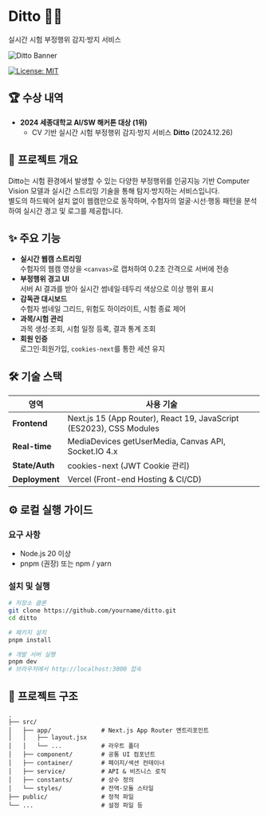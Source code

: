 # Ditto 🕵️‍♂️
실시간 시험 부정행위 감지·방지 서비스

![Ditto Banner](./public/ditto-banner.png)

[![License: MIT](https://img.shields.io/badge/License-MIT-yellow.svg)](LICENSE)

## 🏆 수상 내역
- **2024 세종대학교 AI/SW 해커톤 대상 (1위)**  
  - CV 기반 실시간 시험 부정행위 감지·방지 서비스 **Ditto** (2024.12.26)

## 📖 프로젝트 개요
Ditto는 시험 환경에서 발생할 수 있는 다양한 부정행위를 인공지능 기반 Computer Vision 모델과 실시간 스트리밍 기술을 통해 탐지·방지하는 서비스입니다.  
별도의 하드웨어 설치 없이 웹캠만으로 동작하며, 수험자의 얼굴·시선·행동 패턴을 분석하여 실시간 경고 및 로그를 제공합니다.

## ✨ 주요 기능
- **실시간 웹캠 스트리밍**  
  수험자의 웹캠 영상을 `<canvas>`로 캡처하여 0.2초 간격으로 서버에 전송
- **부정행위 경고 UI**  
  서버 AI 결과를 받아 실시간 썸네일·테두리 색상으로 이상 행위 표시
- **감독관 대시보드**  
  수험자 썸네일 그리드, 위험도 하이라이트, 시험 종료 제어
- **과목/시험 관리**  
  과목 생성·조회, 시험 일정 등록, 결과 통계 조회
- **회원 인증**  
  로그인·회원가입, `cookies-next`를 통한 세션 유지

## 🛠️ 기술 스택
| 영역 | 사용 기술 |
| ---- | -------- |
| **Frontend** | Next.js 15 (App Router), React 19, JavaScript (ES2023), CSS Modules |
| **Real-time** | MediaDevices getUserMedia, Canvas API, Socket.IO 4.x |
| **State/Auth** | cookies-next (JWT Cookie 관리) |
| **Deployment** | Vercel (Front-end Hosting & CI/CD) |

## ⚙️ 로컬 실행 가이드
### 요구 사항
- Node.js 20 이상
- pnpm (권장) 또는 npm / yarn

### 설치 및 실행
```bash
# 저장소 클론
git clone https://github.com/yourname/ditto.git
cd ditto

# 패키지 설치
pnpm install

# 개발 서버 실행
pnpm dev
# 브라우저에서 http://localhost:3000 접속
```

## 📂 프로젝트 구조
```text
.
├── src/
│   ├── app/              # Next.js App Router 엔트리포인트
│   │   ├── layout.jsx
│   │   └── ...           # 라우트 폴더
│   ├── component/        # 공통 UI 컴포넌트
│   ├── container/        # 페이지/섹션 컨테이너
│   ├── service/          # API & 비즈니스 로직
│   ├── constants/        # 상수 정의
│   └── styles/           # 전역·모듈 스타일
├── public/               # 정적 파일
└── ...                   # 설정 파일 등
```
